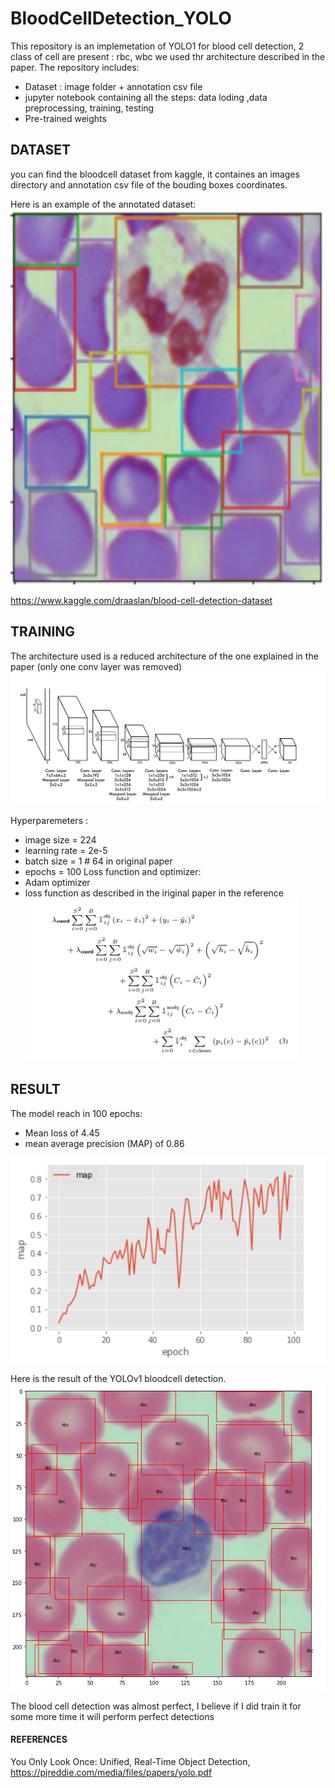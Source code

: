 # BloodCellDetection_YOLO

This repository is an implemetation of YOLO1 for blood cell detection, 2 class of cell are present : rbc, wbc
we used thr architecture described in the paper.
The repository includes:
- Dataset : image folder + annotation csv file
- jupyter notebook containing all the steps: data loding ,data preprocessing, training, testing
- Pre-trained weights

## DATASET
you can find the bloodcell dataset from kaggle, it containes an images directory and annotation csv file of the bouding boxes coordinates.

Here is an example of the annotated dataset:\
<img src="/assets/dataset_image_example.PNG"  width="600" height="600"/> 

https://www.kaggle.com/draaslan/blood-cell-detection-dataset

## TRAINING
The architecture used is a reduced architecture of the one explained in the paper (only one conv layer was removed)
![GitHub Logo](/assets/architecture.PNG)

Hyperparemeters :
- image size = 224
- learning rate = 2e-5
- batch size = 1 # 64 in original paper
- epochs = 100
Loss function and optimizer:
- Adam optimizer
- loss function as described in the iriginal paper in the reference \
![GitHub Logo](/assets/loss_function.PNG)



## RESULT
The model reach in 100 epochs:
- Mean loss of 4.45
- mean average precision (MAP) of 0.86 

![GitHub Logo](/assets/map.PNG)

Here is the result of the YOLOv1 bloodcell detection.\
![GitHub Logo](/assets/Result.PNG)

The blood cell detection was almost perfect, I believe if I did train it for some more time it will perform perfect detections


#### REFERENCES
You Only Look Once: Unified, Real-Time Object Detection, https://pjreddie.com/media/files/papers/yolo.pdf
